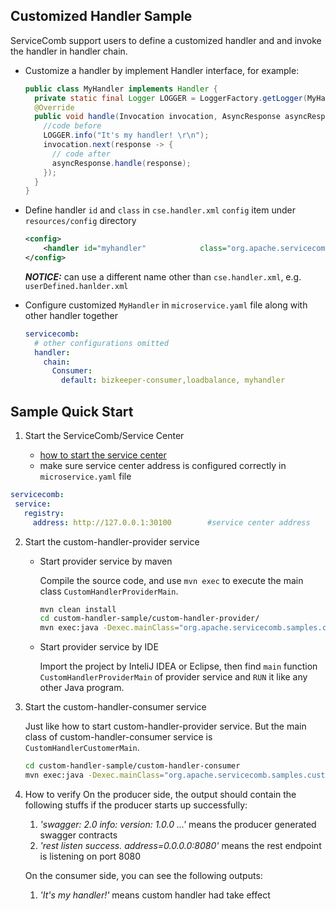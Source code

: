 ## Customized Handler Sample

ServiceComb support users to define a customized handler and and invoke the handler in handler chain.

* Customize a handler by implement Handler interface, for example:

  ```java
  public class MyHandler implements Handler {
    private static final Logger LOGGER = LoggerFactory.getLogger(MyHandler.class);
    @Override
    public void handle(Invocation invocation, AsyncResponse asyncResponse) throws Exception {
      //code before
      LOGGER.info("It's my handler! \r\n");
      invocation.next(response -> {
        // code after
        asyncResponse.handle(response);
      });
    }
  }
  ```

* Define handler `id` and `class` in `cse.handler.xml` `config` item under `resources/config` directory

  ```xml
  <config>
      <handler id="myhandler" 		     class="org.apache.servicecomb.samples.customerhandler.handlers.MyHandler" />
  </config>

  ```

   ***NOTICE:*** can use a different name other than `cse.handler.xml`, e.g. `userDefined.hanlder.xml`
   
* Configure customized `MyHandler` in `microservice.yaml` file along with other handler together

  ```yaml
  servicecomb:
    # other configurations omitted
    handler:
      chain:
        Consumer:
          default: bizkeeper-consumer,loadbalance, myhandler
  ```

## Sample Quick Start

1. Start the ServiceComb/Service Center

   - [how to start the service center](http://servicecomb.apache.org/docs/products/service-center/install/)
   - make sure service center address is configured correctly in `microservice.yaml` file

```yaml
servicecomb:
 service:
   registry:
     address: http://127.0.0.1:30100		#service center address
```

2. Start the custom-handler-provider service

   - Start provider service by maven

     Compile the source code, and use `mvn exec` to execute the main class `CustomHandlerProviderMain`.

     ```bash
     mvn clean install
     cd custom-handler-sample/custom-handler-provider/
     mvn exec:java -Dexec.mainClass="org.apache.servicecomb.samples.customerhandler.provider.CustomHandlerProviderMain"
     ```

   - Start provider service by IDE

     Import the project by InteliJ IDEA or Eclipse, then find `main` function `CustomHandlerProviderMain` of provider service and `RUN` it like any other Java program.

3. Start the custom-handler-consumer service

   Just like how to start custom-handler-provider service. But the main class of custom-handler-consumer service is `CustomHandlerCustomerMain`. 

   ```bash
   cd custom-handler-sample/custom-handler-consumer
   mvn exec:java -Dexec.mainClass="org.apache.servicecomb.samples.customerhandler.consumer.CustomHandlerCustomerMain"
   ```

4. How to verify
   On the producer side, the output should contain the following stuffs if the producer starts up successfully:
   1. *'swagger: 2.0 info: version: 1.0.0 ...'* means the producer generated swagger contracts
   2. *'rest listen success. address=0.0.0.0:8080'* means the rest endpoint is listening on port 8080
   
   On the consumer side, you can see the following outputs:
   1. *'It's my handler!'* means custom handler had take effect
  